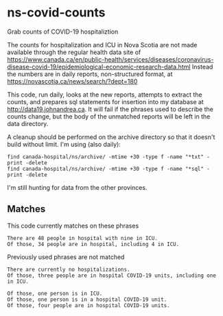 # ns-covid-counts
Grab counts of COVID-19 hospitaliztion

The counts for hospitalization and ICU in Nova Scotia are not made available through the regular health data site of https://www.canada.ca/en/public-health/services/diseases/coronavirus-disease-covid-19/epidemiological-economic-research-data.html Instead the numbers are in daily reports, non-structured format, at https://novascotia.ca/news/search/?dept=180

This code, run daily, looks at the new reports, attempts to extract the counts, and prepares sql statements for insertion into my database at http://data19.johnandrea.ca. It will fail if the phrases used to describe the counts change, but the body of the unmatched reports will be left in the data directory.

A cleanup should be performed on the archive directory so that it doesn't build without limit. I'm using (also daily):
```
find canada-hospital/ns/archive/ -mtime +30 -type f -name "*txt" -print -delete
find canada-hospital/ns/archive/ -mtime +30 -type f -name "*sql" -print -delete

```

I'm still hunting for data from the other provinces.

## Matches ##

This code currently matches on these phrases
```
There are 48 people in hospital with nine in ICU.
Of those, 34 people are in hospital, including 4 in ICU.
```

Previously used phrases are not matched
```
There are currently no hospitalizations.
Of those, three people are in hospital COVID-19 units, including one in ICU.

Of those, one person is in ICU.
Of those, one person is in a hospital COVID-19 unit.
Of those, four people are in hospital COVID-19 units.
```
